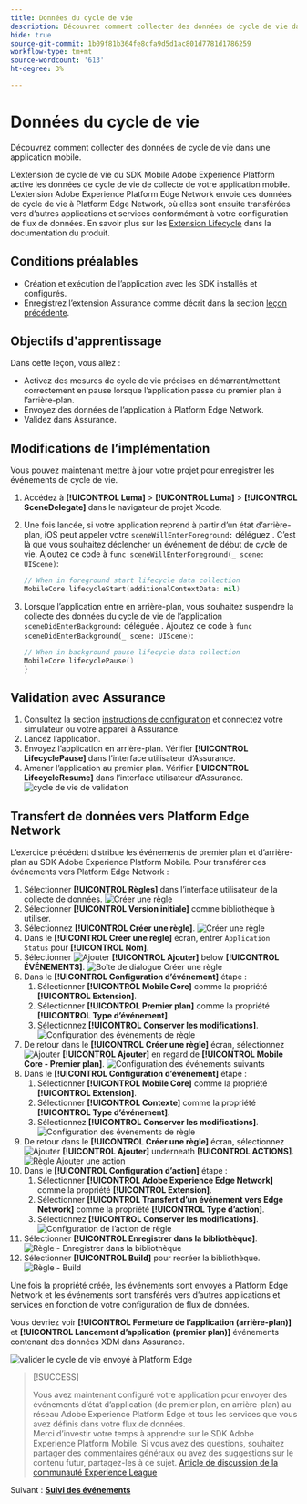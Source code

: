 ```yaml
---
title: Données du cycle de vie
description: Découvrez comment collecter des données de cycle de vie dans une application mobile.
hide: true
source-git-commit: 1b09f81b364fe8cfa9d5d1ac801d7781d1786259
workflow-type: tm+mt
source-wordcount: '613'
ht-degree: 3%

---
```


# Données du cycle de vie

Découvrez comment collecter des données de cycle de vie dans une application mobile.

L’extension de cycle de vie du SDK Mobile Adobe Experience Platform active les données de cycle de vie de collecte de votre application mobile. L’extension Adobe Experience Platform Edge Network envoie ces données de cycle de vie à Platform Edge Network, où elles sont ensuite transférées vers d’autres applications et services conformément à votre configuration de flux de données. En savoir plus sur les [Extension Lifecycle](https://developer.adobe.com/client-sdks/documentation/lifecycle-for-edge-network/) dans la documentation du produit.


## Conditions préalables

* Création et exécution de l’application avec les SDK installés et configurés.
* Enregistrez l’extension Assurance comme décrit dans la section [leçon précédente](install-sdks.md).

## Objectifs d&#39;apprentissage

Dans cette leçon, vous allez :

<!--
* Add lifecycle field group to the schema.
* -->
* Activez des mesures de cycle de vie précises en démarrant/mettant correctement en pause lorsque l’application passe du premier plan à l’arrière-plan.
* Envoyez des données de l’application à Platform Edge Network.
* Validez dans Assurance.

<!--
## Add lifecycle field group to schema

The Consumer Experience Event field group you added in the [previous lesson](create-schema.md) already contains the lifecycle fields, so you can skip this step. If you don't use Consumer Experience Event field group in your own app, you can add the lifecycle fields by doing the following:

1. Navigate to the schema interface as described in the [previous lesson](create-schema.md).
1. Open the **Luma Mobile App Event Schema** schema and select **[!UICONTROL Add]** next to Field groups.
    ![select add](assets/lifecycle-add.png)
1. In the search bar, enter "lifecycle".
1. Select the checkbox next to **[!UICONTROL AEP Mobile Lifecycle Details]**.
1. Select **[!UICONTROL Add field groups]**.
    ![add field group](assets/lifecycle-lifecycle-field-group.png)
1. Select **[!UICONTROL Save]**.
    ![save](assets/lifecycle-lifecycle-save.png)
-->

## Modifications de l’implémentation

Vous pouvez maintenant mettre à jour votre projet pour enregistrer les événements de cycle de vie.

1. Accédez à **[!UICONTROL Luma]** > **[!UICONTROL Luma]** > **[!UICONTROL SceneDelegate]** dans le navigateur de projet Xcode.

1. Une fois lancée, si votre application reprend à partir d’un état d’arrière-plan, iOS peut appeler votre `sceneWillEnterForeground:` déléguez . C’est là que vous souhaitez déclencher un événement de début de cycle de vie. Ajoutez ce code à `func sceneWillEnterForeground(_ scene: UIScene)`:

   ```swift
   // When in foreground start lifecycle data collection
   MobileCore.lifecycleStart(additionalContextData: nil)
   ```

1. Lorsque l’application entre en arrière-plan, vous souhaitez suspendre la collecte des données du cycle de vie de l’application `sceneDidEnterBackground:` déléguée . Ajoutez ce code à  `func sceneDidEnterBackground(_ scene: UIScene)`:

   ```swift
   // When in background pause lifecycle data collection
   MobileCore.lifecyclePause()
   }
   ```

## Validation avec Assurance

1. Consultez la section [instructions de configuration](assurance.md) et connectez votre simulateur ou votre appareil à Assurance.
1. Lancez l’application.
1. Envoyez l’application en arrière-plan. Vérifier **[!UICONTROL LifecyclePause]** dans l’interface utilisateur d’Assurance.
1. Amener l’application au premier plan. Vérifier **[!UICONTROL LifecycleResume]** dans l’interface utilisateur d’Assurance.
   ![cycle de vie de validation](assets/lifecycle-lifecycle-assurance.png)


## Transfert de données vers Platform Edge Network

L’exercice précédent distribue les événements de premier plan et d’arrière-plan au SDK Adobe Experience Platform Mobile. Pour transférer ces événements vers Platform Edge Network :

1. Sélectionner **[!UICONTROL Règles]** dans l’interface utilisateur de la collecte de données.
   ![Créer une règle](assets/rule-create.png)
1. Sélectionner **[!UICONTROL Version initiale]** comme bibliothèque à utiliser.
1. Sélectionnez **[!UICONTROL Créer une règle]**.
   ![Créer une règle](assets/rules-create-new.png)
1. Dans le **[!UICONTROL Créer une règle]** écran, entrer `Application Status` pour **[!UICONTROL Nom]**.
1. Sélectionner ![Ajouter](https://spectrum.adobe.com/static/icons/workflow_18/Smock_AddCircle_18_N.svg) **[!UICONTROL Ajouter]** below **[!UICONTROL ÉVÉNEMENTS]**.
   ![Boîte de dialogue Créer une règle](assets/rule-create-name.png)
1. Dans le **[!UICONTROL Configuration d’événement]** étape :
   1. Sélectionner **[!UICONTROL Mobile Core]** comme la propriété **[!UICONTROL Extension]**.
   1. Sélectionner **[!UICONTROL Premier plan]** comme la propriété **[!UICONTROL Type d’événement]**.
   1. Sélectionnez **[!UICONTROL Conserver les modifications]**.
      ![Configuration des événements de règle](assets/rule-event-configuration.png)
1. De retour dans le **[!UICONTROL Créer une règle]** écran, sélectionnez ![Ajouter](https://spectrum.adobe.com/static/icons/workflow_18/Smock_AddCircle_18_N.svg) **[!UICONTROL Ajouter]** en regard de **[!UICONTROL Mobile Core - Premier plan]**.
   ![Configuration des événements suivants](assets/rule-event-configuration-next.png)
1. Dans le **[!UICONTROL Configuration d’événement]** étape :
   1. Sélectionner **[!UICONTROL Mobile Core]** comme la propriété **[!UICONTROL Extension]**.
   1. Sélectionner **[!UICONTROL Contexte]** comme la propriété **[!UICONTROL Type d’événement]**.
   1. Sélectionnez **[!UICONTROL Conserver les modifications]**.
      ![Configuration des événements de règle](assets/rule-event-configuration-background.png)
1. De retour dans le **[!UICONTROL Créer une règle]** écran, sélectionnez ![Ajouter](https://spectrum.adobe.com/static/icons/workflow_18/Smock_AddCircle_18_N.svg) **[!UICONTROL Ajouter]** underneath **[!UICONTROL ACTIONS]**.
   ![Règle Ajouter une action](assets/rule-action-button.png)
1. Dans le **[!UICONTROL Configuration d’action]** étape :
   1. Sélectionner **[!UICONTROL Adobe Experience Edge Network]** comme la propriété **[!UICONTROL Extension]**.
   1. Sélectionner **[!UICONTROL Transfert d’un événement vers Edge Network]** comme la propriété **[!UICONTROL Type d’action]**.
   1. Sélectionnez **[!UICONTROL Conserver les modifications]**.
      ![Configuration de l’action de règle](assets/rule-action-configuration.png)
1. Sélectionner **[!UICONTROL Enregistrer dans la bibliothèque]**.
   ![Règle - Enregistrer dans la bibliothèque](assets/rule-save-to-library.png)
1. Sélectionner **[!UICONTROL Build]** pour recréer la bibliothèque.
   ![Règle - Build](assets/rule-build.png)

Une fois la propriété créée, les événements sont envoyés à Platform Edge Network et les événements sont transférés vers d’autres applications et services en fonction de votre configuration de flux de données.

Vous devriez voir **[!UICONTROL Fermeture de l’application (arrière-plan)]** et **[!UICONTROL Lancement d’application (premier plan)]** événements contenant des données XDM dans Assurance.

![valider le cycle de vie envoyé à Platform Edge](assets/lifecycle-edge-assurance.png)

>[!SUCCESS]
>
>Vous avez maintenant configuré votre application pour envoyer des événements d’état d’application (de premier plan, en arrière-plan) au réseau Adobe Experience Platform Edge et tous les services que vous avez définis dans votre flux de données.<br>Merci d’investir votre temps à apprendre sur le SDK Adobe Experience Platform Mobile. Si vous avez des questions, souhaitez partager des commentaires généraux ou avez des suggestions sur le contenu futur, partagez-les à ce sujet. [Article de discussion de la communauté Experience League](https://experienceleaguecommunities.adobe.com/t5/adobe-experience-platform-launch/tutorial-discussion-implement-adobe-experience-cloud-in-mobile/td-p/443796)

Suivant : **[Suivi des événements](events.md)**
